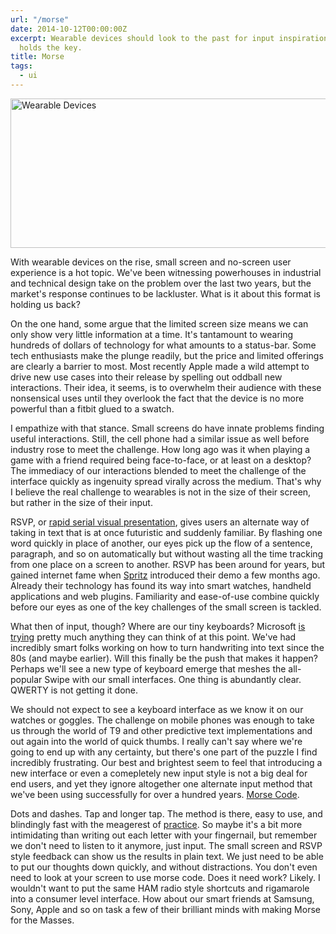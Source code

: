 ```yaml
---
url: "/morse"
date: 2014-10-12T00:00:00Z
excerpt: Wearable devices should look to the past for input inspiration. MORSE code
  holds the key.
title: Morse
tags:
  - ui
---
```


<img width="631" height="239" layout="responsive" src="https://labs.tomasino.org/assets/images/morse.png" alt="Wearable Devices"></img>

With wearable devices on the rise, small screen and no-screen user experience
is a hot topic. We've been witnessing powerhouses in industrial and technical
design take on the problem over the last two years, but the market's response
continues to be lackluster. What is it about this format is holding us back?

On the one hand, some argue that the limited screen size means we can only show
very little information at a time. It's tantamount to wearing hundreds of
dollars of technology for what amounts to a status-bar. Some tech enthusiasts
make the plunge readily, but the price and limited offerings are clearly a
barrier to most. Most recently Apple made a wild attempt to drive new use cases
into their release by spelling out oddball new interactions. Their idea, it
seems, is to overwhelm their audience with these nonsensical uses until they
overlook the fact that the device is no more powerful than a fitbit glued to a
swatch.

I empathize with that stance. Small screens do have innate problems finding
useful interactions. Still, the cell phone had a similar issue as well before
industry rose to meet the challenge. How long ago was it when playing a game
with a friend required being face-to-face, or at least on a desktop? The
immediacy of our interactions blended to meet the challenge of the interface
quickly as ingenuity spread virally across the medium. That's why I believe the
real challenge to wearables is not in the size of their screen, but rather in
the size of their input.

RSVP, or [rapid serial visual presentation](//www.youtube.com/watch?v=i5fmIDdVN5M),
gives users an alternate way of taking in text that is at once futuristic and
suddenly familiar. By flashing one word quickly in place of another, our eyes
pick up the flow of a sentence, paragraph, and so on automatically but without
wasting all the time tracking from one place on a screen to another. RSVP has
been around for years, but gained internet fame when [Spritz](//spritzinc.com)
introduced their demo a few months ago. Already their technology has found its
way into smart watches, handheld applications and web plugins. Familiarity and
ease-of-use combine quickly before our eyes as one of the key challenges of the
small screen is tackled.

What then of input, though? Where are our tiny keyboards? Microsoft [is
trying](//research.microsoft.com/en-us/um/redmond/projects/analogkeyboard/)
pretty much anything they can think of at this point. We've had incredibly
smart folks working on how to turn handwriting into text since the 80s (and
maybe earlier). Will this finally be the push that makes it happen? Perhaps
we'll see a new type of keyboard emerge that meshes the all-popular Swipe with
our small interfaces. One thing is abundantly clear. QWERTY is not getting it done.

We should not expect to see a keyboard interface as we know it on our watches
or goggles. The challenge on mobile phones was enough to take us through the
world of T9 and other predictive text implementations and out again into the
world of quick thumbs. I really can't say where we're going to end up with any
certainty, but there's one part of the puzzle I find incredibly frustrating.
Our best and brightest seem to feel that introducing a new interface or even a
comepletely new input style is not a big deal for end users, and yet they
ignore altogether one alternate input method that we've been using successfully
for over a hundred years. [Morse Code](//en.wikipedia.org/wiki/Morse_code).

Dots and dashes. Tap and longer tap. The method is there, easy to use, and
blindingly fast with the meagerest of
[practice](//www.youtube.com/watch?v=M_icJLmsFNU). So maybe it's a bit
more intimidating than writing out each letter with your fingernail, but
remember we don't need to listen to it anymore, just input. The small screen
and RSVP style feedback can show us the results in plain text. We just need to
be able to put our thoughts down quickly, and without distractions. You don't
even need to look at your screen to use morse code. Does it need work? Likely.
I wouldn't want to put the same HAM radio style shortcuts and rigamarole into a
consumer level interface. How about our smart friends at Samsung, Sony, Apple
and so on task a few of their brilliant minds with making Morse for the Masses.
